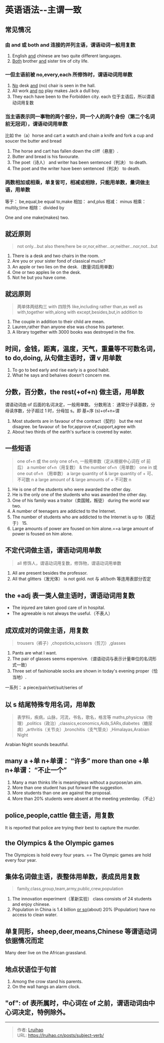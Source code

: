 # 英语语法--主谓一致


## 常见情况

### 由 and 或 both and 连接的并列主语，谓语动词一般用复数

1. English <u>and</u> chinese are two quite different languages.
2. <u>Both</u> brother <u>and</u> sister tire of city life.

### 一但主语前被 no,every,each 所修饰时，谓语动词用单数

1. <u>No</u> desk <u>and</u> (no) chair is seen in the hall.
2. All work <u>and</u> <u>no</u> play makes Jack a dull boy.
3. They each have been to the Forbidden city.
   each 位于主语后，所以谓语动词用复数

### 当主语表示同一事物的两个部分，同一个人的两个身份（第二个名词前无冠词），谓语动词用单数

比如 the（a）horse and cart a watch and chain a knife and fork a cup and soucer the butter and bread

1. The horse and cart has fallen down the cliff（悬崖）.
2. Butter and bread is his favourate.
3. The poet（诗人） and writer has been sentenced（判决） to death.
4. The poet and the writer have been sentenced（判决） to death.

### 两数相加或相乘，单复皆可，相减或相除，只能用单数，量词做主语，用单数

等于： be,equal,be equal to,make
相加： and,plus
相减： minus
相乘： multily,time
相除： divided by

One and one make(makes) two.

## 就近原则

> not only...but also
> there/here be
> or,nor,either...or,neither...nor,not...but

1. There is a desk and two chairs in the room.
2. Are you or your sister fond of classical music?
3. An apple or two lies on the desk.（数量词后用单数）
4. One or two apples lie on the desk.
5. Not he but you have come.

## 就远原则

> 两单体两结构三 with 四除外
> like,including
> rather than,as well as
> with,together with,along with
> except,besides,but,in addition to

1. The couple in addition to their child are mean.
2. Lauren,rather than anyone else was chose his partener.
3. A library together with 3000 books was destroyed in the fire.

## 时间，金钱，距离，温度，天气，重量等不可数名词，to do,doing, 从句做主语时，谓 v 用单数

1. To go to bed early and rise early is a good habit.
2. What he says and behaives doesn't concern me.

## 分数，百分数，the rest(+of+n) 做主语，用单数

谓语动词由 of 后面的名词决定，一般用单数。
分数用法： 通常分子读基数，分母读序数，分子超过 1 时，分母加 s。即 基+序 (s)+of+n+谓

1. Most students are in favaour of the contract（契约） but the rest disagree.
   be favaour of: be for,approve of,support,agree with
2. About two thirds of the earth's surface is covered by water.

## 一些短语

> one of+n 或 the only one of+n, 一般用单数（定从根据中心词在 of 前后）
> a number of+n（用复数） & the number of+n（用单数）
> one in 或 one out of+n （用单数）
> a large quantity of & large quantity of + 可、不可数 n
> a large amount of & large amounts of + 不可数 n

1. He is one of the students who were awarded the other day.
2. He is the only one of the students who was awarded the other day.
3. One of his family was a traitor（卖国贼，叛徒） during the world war two.
4. A number of teenagers are addicted to the Internet.
5. The number of students who are addicted to the Internet is up to（接近于） 15.
6. Large amounts of power are foused on him alone.==a large amount of power is foused on him alone.

## 不定代词做主语，谓语动词用单数

> all 修饰人，谓语动词用复数，修饰物，谓语动词用单数

1. All are present besides the professor.
2. All that glitters（发光体） is not gold.
   not 与 all/both 等连用表部分否定

## the +adj 表一类人做主语时，谓语动词用复数

- The injured are taken good care of in hospital.
- The agreeable is not always the useful.（不表人）

## 成双成对的词做主语，用复数

> trousers（裤子）,chopsticks,scissors（剪刀）,glasses

1. Pants are what I want.
2. The pair of glasses seems expensive.（谓语动词与表示计量单位的名词形式一致）
3. Three set of fashionable socks are shown in today's evening proper（恰当地）.

一系列： a piece/pair/set/suit/series of

## 以 s 结尾特殊专用名词，用单数

> 表学科，疾病，山脉，河流，书名，歌名，格言等
> maths,physicsa（物理）,politics（政治）,classics,economics,Aids,SARs,diabetes（糖尿病）,arthritis（关节炎）,bronchitis（支气管炎）,Himalayas,Arabian Night

Arabian Night sounds beautiful.

## many a +单 n+单谓： “许多” more than one +单 n+单谓： “不止一个”

1. Many a man thinks life is meaningless without a purpose/an aim.
2. More than one student has put forward the suggestion.
3. More students than one are against the proposal.
4. More than 20% students were absent at the meeting yesterday.（不止）

## police,people,cattle 做主语，用复数

It is reported that police are trying their best to capture the murder.

## the Olympics & the Olympic games

The Olympices is hold every four years. == The Olympic games are hold every four year.

## 集体名词做主语，表整体用单数，表成员用复数

> family,class,group,team,army,public,crew,population

1. The innovation experiment（革新实验） class consists of 24 students and enjoy chinese.
2. Population in China is 1.4 billion <u>or so</u>(about) 20% (Population) have no access to clean water.

## 单复同形，sheep,deer,means,Chinese 等谓语动词依据情况而定

Many deer live on the African grassland.

## 地点状语位于句首

1. Among the crow stand his parents.
2. On the wall hangs an alarm clock.

## "of": of 表所属时，中心词在 of 之前，谓语动词由中心词决定，特例除外。


---

> 作者: [Lruihao](https://github.com/Lruihao)  
> URL: https://lruihao.cn/posts/subject-verb/  

